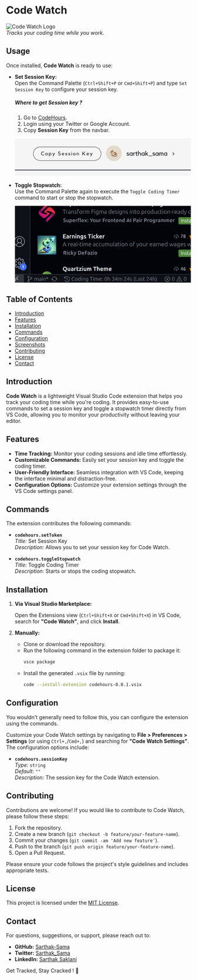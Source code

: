 # Code Watch

![Code Watch Logo](images/logo.png)  
_Tracks your coding time while you work._

## Usage

Once installed, **Code Watch** is ready to use:

- **Set Session Key:**  
  Open the Command Palette (`Ctrl+Shift+P` or `Cmd+Shift+P`) and type `Set Session Key` to configure your session key.

  ##### Where to get Session key ?

  1. Go to [CodeHours](http://localhost:5173/).
  2. Login using your Twitter or Google Account.
  3. Copy **Session Key** from the navbar.

  ![Main Interface](images/copySessionKeySS.png)

- **Toggle Stopwatch:**  
  Use the Command Palette again to execute the `Toggle Coding Timer` command to start or stop the stopwatch.

  ![Stopwatch](images/stopwatchSS.png)

## Table of Contents

- [Introduction](#introduction)
- [Features](#features)
- [Installation](#installation)
- [Commands](#commands)
- [Configuration](#configuration)
- [Screenshots](#screenshots)
- [Contributing](#contributing)
- [License](#license)
- [Contact](#contact)

## Introduction

**Code Watch** is a lightweight Visual Studio Code extension that helps you track your coding time while you're coding. It provides easy-to-use commands to set a session key and toggle a stopwatch timer directly from VS Code, allowing you to monitor your productivity without leaving your editor.

## Features

- **Time Tracking:** Monitor your coding sessions and idle time effortlessly.
- **Customizable Commands:** Easily set your session key and toggle the coding timer.
- **User-Friendly Interface:** Seamless integration with VS Code, keeping the interface minimal and distraction-free.
- **Configuration Options:** Customize your extension settings through the VS Code settings panel.

## Commands

The extension contributes the following commands:

- **`codehours.setToken`**  
  _Title:_ Set Session Key  
  _Description:_ Allows you to set your session key for Code Watch.

- **`codehours.toggleStopwatch`**  
  _Title:_ Toggle Coding Timer  
  _Description:_ Starts or stops the coding stopwatch.

## Installation

1. **Via Visual Studio Marketplace:**

   Open the Extensions view (`Ctrl+Shift+X` or `Cmd+Shift+X`) in VS Code, search for **"Code Watch"**, and click **Install**.

2. **Manually:**

   - Clone or download the repository.
   - Run the following command in the extension folder to package it:
     ```sh
     vsce package
     ```
   - Install the generated `.vsix` file by running:
     ```sh
     code --install-extension codehours-0.0.1.vsix
     ```

## Configuration

You wouldn't generally need to follow this, you can configure the extension using the commands.

Customize your Code Watch settings by navigating to **File > Preferences > Settings** (or using `Ctrl+,`/`Cmd+,`) and searching for **"Code Watch Settings"**. The configuration options include:

- **`codehours.sessionKey`**  
  _Type:_ `string`  
  _Default:_ `""`  
  _Description:_ The session key for the Code Watch extension.

## Contributing

Contributions are welcome! If you would like to contribute to Code Watch, please follow these steps:

1. Fork the repository.
2. Create a new branch (`git checkout -b feature/your-feature-name`).
3. Commit your changes (`git commit -am 'Add new feature'`).
4. Push to the branch (`git push origin feature/your-feature-name`).
5. Open a Pull Request.

Please ensure your code follows the project's style guidelines and includes appropriate tests.

## License

This project is licensed under the [MIT License](LICENSE).

## Contact

For questions, suggestions, or support, please reach out to:

- **GitHub:** [Sarthak-Sama](https://github.com/Sarthak-Sama)
- **Twitter:** [Sarthak_Sama](https://x.com/Sarthak_Sama)
- **LinkedIn:** [Sarthak Saklani](https://x.com/Sarthak_Sama)

Get Tracked, Stay Cracked ! 🚀
